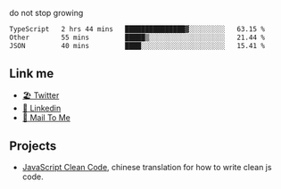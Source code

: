 do not stop growing


<!--START_SECTION:waka-->

```txt
TypeScript   2 hrs 44 mins   ███████████████▓░░░░░░░░░   63.15 %
Other        55 mins         █████▒░░░░░░░░░░░░░░░░░░░   21.44 %
JSON         40 mins         ████░░░░░░░░░░░░░░░░░░░░░   15.41 %
```

<!--END_SECTION:waka-->

## Link me

- [🏖️ Twitter](https://twitter.com/yuetong3yu)
- [🧳 Linkedin](https://www.linkedin.com/in/yuetong3yu)
- [📧 Mail To Me](mailto:yuetong3yu@gmail.com)


## Projects 

- [JavaScript Clean Code](https://js-clean-code-cn.vercel.app/), chinese translation for how to write clean js code.
